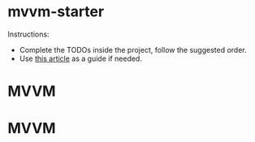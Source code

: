 # mvvm-starter

Instructions:

- Complete the TODOs inside the project, follow the suggested order.
- Use [this article](https://medium.com/swift-india/mvvm-1-a-general-discussion-764581a2d5d9) as a guide if needed.



# MVVM
# MVVM
